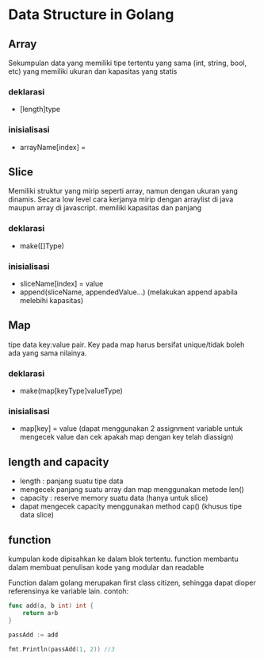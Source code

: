 # Data Structure in Golang

## Array
Sekumpulan data yang memiliki tipe tertentu yang sama (int, string, bool, etc) yang memiliki ukuran dan kapasitas yang statis

### deklarasi
- [length]type

### inisialisasi
- arrayName[index] = 

## Slice
Memiliki struktur yang mirip seperti array, namun dengan ukuran yang dinamis. Secara low level cara kerjanya mirip dengan arraylist di java maupun array di javascript. memiliki kapasitas dan panjang

### deklarasi
- make([]Type)

### inisialisasi
- sliceName[index] = value
- append(sliceName, appendedValue...) (melakukan append apabila melebihi kapasitas)

## Map
tipe data key:value pair. Key pada map harus bersifat unique/tidak boleh ada yang sama nilainya.

### deklarasi
- make(map[keyType]valueType)

### inisialisasi
- map[key] = value (dapat menggunakan 2 assignment variable untuk mengecek value dan cek apakah map dengan key telah diassign)

## length and capacity
- length : panjang suatu tipe data
- mengecek panjang suatu array dan map menggunakan metode len()  
- capacity : reserve memory suatu data (hanya untuk slice)
- dapat mengecek capacity menggunakan method cap() (khusus tipe data slice)

## function
kumpulan kode dipisahkan ke dalam blok tertentu. function membantu dalam membuat penulisan kode yang modular dan readable  

Function dalam golang merupakan first class citizen, sehingga dapat dioper referensinya ke variable lain. contoh:
```go
func add(a, b int) int {
    return a+b
}

passAdd := add

fmt.Println(passAdd(1, 2)) //3
```